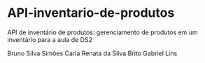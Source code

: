 # API-inventario-de-produtos
API de inventário de produtos: gerenciamento de produtos em um inventário para a aula de DS2

Bruno Silva Simões
Carla Renata da Silva Brito
Gabriel Lins
